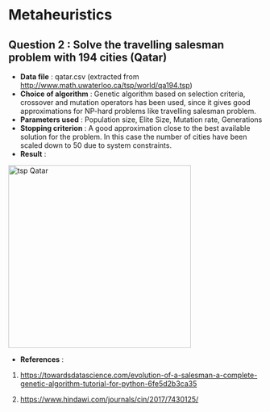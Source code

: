 # Metaheuristics

## Question 2 : Solve the travelling salesman problem with 194 cities (Qatar)

* **Data file** : qatar.csv (extracted from http://www.math.uwaterloo.ca/tsp/world/qa194.tsp)
* **Choice of algorithm** : Genetic algorithm based on selection criteria, crossover and mutation operators has been used, since it gives good approximations for NP-hard problems like travelling salesman problem.
* **Parameters used** : Population size, Elite Size, Mutation rate, Generations
* **Stopping criterion** : A good approximation close to the best available solution for the problem. In this case the number of cities have been scaled down to 50 due to system constraints.
* **Result** : 
<img width="362" alt="tsp Qatar" src="https://user-images.githubusercontent.com/35540215/88482567-5ea77980-cf62-11ea-8ac4-cc3ab78301d0.PNG">


* **References** : 

1. https://towardsdatascience.com/evolution-of-a-salesman-a-complete-genetic-algorithm-tutorial-for-python-6fe5d2b3ca35
                   
2. https://www.hindawi.com/journals/cin/2017/7430125/
